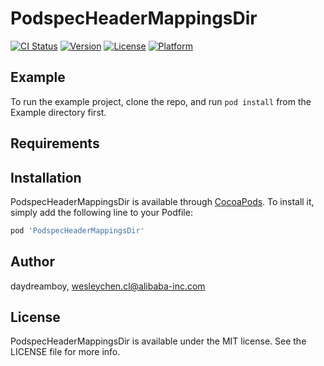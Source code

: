 # PodspecHeaderMappingsDir

[![CI Status](https://img.shields.io/travis/daydreamboy/PodspecHeaderMappingsDir.svg?style=flat)](https://travis-ci.org/daydreamboy/PodspecHeaderMappingsDir)
[![Version](https://img.shields.io/cocoapods/v/PodspecHeaderMappingsDir.svg?style=flat)](https://cocoapods.org/pods/PodspecHeaderMappingsDir)
[![License](https://img.shields.io/cocoapods/l/PodspecHeaderMappingsDir.svg?style=flat)](https://cocoapods.org/pods/PodspecHeaderMappingsDir)
[![Platform](https://img.shields.io/cocoapods/p/PodspecHeaderMappingsDir.svg?style=flat)](https://cocoapods.org/pods/PodspecHeaderMappingsDir)

## Example

To run the example project, clone the repo, and run `pod install` from the Example directory first.

## Requirements

## Installation

PodspecHeaderMappingsDir is available through [CocoaPods](https://cocoapods.org). To install
it, simply add the following line to your Podfile:

```ruby
pod 'PodspecHeaderMappingsDir'
```

## Author

daydreamboy, wesleychen.cl@alibaba-inc.com

## License

PodspecHeaderMappingsDir is available under the MIT license. See the LICENSE file for more info.

